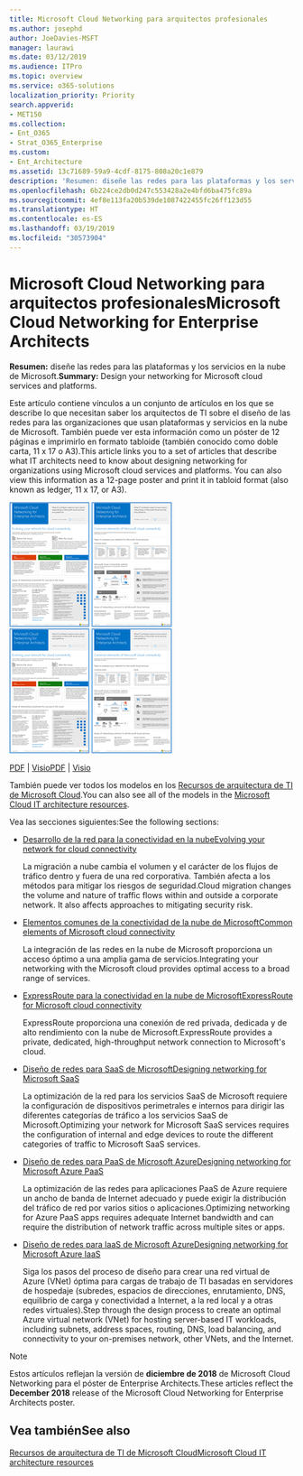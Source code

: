 ```yaml
---
title: Microsoft Cloud Networking para arquitectos profesionales
ms.author: josephd
author: JoeDavies-MSFT
manager: laurawi
ms.date: 03/12/2019
ms.audience: ITPro
ms.topic: overview
ms.service: o365-solutions
localization_priority: Priority
search.appverid:
- MET150
ms.collection:
- Ent_O365
- Strat_O365_Enterprise
ms.custom:
- Ent_Architecture
ms.assetid: 13c71689-59a9-4cdf-8175-808a20c1e879
description: 'Resumen: diseñe las redes para las plataformas y los servicios en la nube de Microsoft.'
ms.openlocfilehash: 6b224ce2db0d247c553428a2e4bfd6ba475fc89a
ms.sourcegitcommit: 4ef8e113fa20b539de1087422455fc26ff123d55
ms.translationtype: HT
ms.contentlocale: es-ES
ms.lasthandoff: 03/19/2019
ms.locfileid: "30573904"
---
```

# <a name="microsoft-cloud-networking-for-enterprise-architects"></a><span data-ttu-id="a6870-103">Microsoft Cloud Networking para arquitectos profesionales</span><span class="sxs-lookup"><span data-stu-id="a6870-103">Microsoft Cloud Networking for Enterprise Architects</span></span>

 <span data-ttu-id="a6870-104">**Resumen:** diseñe las redes para las plataformas y los servicios en la nube de Microsoft.</span><span class="sxs-lookup"><span data-stu-id="a6870-104">**Summary:** Design your networking for Microsoft cloud services and platforms.</span></span>
  
<span data-ttu-id="a6870-p101">Este artículo contiene vínculos a un conjunto de artículos en los que se describe lo que necesitan saber los arquitectos de TI sobre el diseño de las redes para las organizaciones que usan plataformas y servicios en la nube de Microsoft. También puede ver esta información como un póster de 12 páginas e imprimirlo en formato tabloide (también conocido como doble carta, 11 x 17 o A3).</span><span class="sxs-lookup"><span data-stu-id="a6870-p101">This article links you to a set of articles that describe what IT architects need to know about designing networking for organizations using Microsoft cloud services and platforms. You can also view this information as a 12-page poster and print it in tabloid format (also known as ledger, 11 x 17, or A3).</span></span>
  
<span data-ttu-id="a6870-107">[![Imagen en miniatura del modelo de redes de Microsoft Cloud](media/95e8ab6a-b4d0-4836-acc1-b0b77ebf46e6.png)  
](https://go.microsoft.com/fwlink/p/?linkid=842073)</span><span class="sxs-lookup"><span data-stu-id="a6870-107">[![Thumb image for Microsoft cloud networking model](media/95e8ab6a-b4d0-4836-acc1-b0b77ebf46e6.png)  
](https://go.microsoft.com/fwlink/p/?linkid=842073)</span></span>
  
<span data-ttu-id="a6870-108">[PDF](https://go.microsoft.com/fwlink/p/?linkid=842073) | [Visio](https://go.microsoft.com/fwlink/p/?linkid=842074)</span><span class="sxs-lookup"><span data-stu-id="a6870-108">[PDF](https://go.microsoft.com/fwlink/p/?linkid=842073) | [Visio](https://go.microsoft.com/fwlink/p/?linkid=842074)</span></span>
  
<span data-ttu-id="a6870-109">También puede ver todos los modelos en los [Recursos de arquitectura de TI de Microsoft Cloud](microsoft-cloud-it-architecture-resources.md).</span><span class="sxs-lookup"><span data-stu-id="a6870-109">You can also see all of the models in the [Microsoft Cloud IT architecture resources](microsoft-cloud-it-architecture-resources.md).</span></span>
  
<span data-ttu-id="a6870-110">Vea las secciones siguientes:</span><span class="sxs-lookup"><span data-stu-id="a6870-110">See the following sections:</span></span>
  
- [<span data-ttu-id="a6870-111">Desarrollo de la red para la conectividad en la nube</span><span class="sxs-lookup"><span data-stu-id="a6870-111">Evolving your network for cloud connectivity</span></span>](evolving-your-network-for-cloud-connectivity.md)
    
    <span data-ttu-id="a6870-p102">La migración a nube cambia el volumen y el carácter de los flujos de tráfico dentro y fuera de una red corporativa. También afecta a los métodos para mitigar los riesgos de seguridad.</span><span class="sxs-lookup"><span data-stu-id="a6870-p102">Cloud migration changes the volume and nature of traffic flows within and outside a corporate network. It also affects approaches to mitigating security risk.</span></span>
    
- [<span data-ttu-id="a6870-114">Elementos comunes de la conectividad de la nube de Microsoft</span><span class="sxs-lookup"><span data-stu-id="a6870-114">Common elements of Microsoft cloud connectivity</span></span>](common-elements-of-microsoft-cloud-connectivity.md)
    
    <span data-ttu-id="a6870-115">La integración de las redes en la nube de Microsoft proporciona un acceso óptimo a una amplia gama de servicios.</span><span class="sxs-lookup"><span data-stu-id="a6870-115">Integrating your networking with the Microsoft cloud provides optimal access to a broad range of services.</span></span>
    
- [<span data-ttu-id="a6870-116">ExpressRoute para la conectividad en la nube de Microsoft</span><span class="sxs-lookup"><span data-stu-id="a6870-116">ExpressRoute for Microsoft cloud connectivity</span></span>](expressroute-for-microsoft-cloud-connectivity.md)
    
    <span data-ttu-id="a6870-117">ExpressRoute proporciona una conexión de red privada, dedicada y de alto rendimiento con la nube de Microsoft.</span><span class="sxs-lookup"><span data-stu-id="a6870-117">ExpressRoute provides a private, dedicated, high-throughput network connection to Microsoft's cloud.</span></span>
    
- [<span data-ttu-id="a6870-118">Diseño de redes para SaaS de Microsoft</span><span class="sxs-lookup"><span data-stu-id="a6870-118">Designing networking for Microsoft SaaS</span></span>](designing-networking-for-microsoft-saas.md)
    
    <span data-ttu-id="a6870-119">La optimización de la red para los servicios SaaS de Microsoft requiere la configuración de dispositivos perimetrales e internos para dirigir las diferentes categorías de tráfico a los servicios SaaS de Microsoft.</span><span class="sxs-lookup"><span data-stu-id="a6870-119">Optimizing your network for Microsoft SaaS services requires the configuration of internal and edge devices to route the different categories of traffic to Microsoft SaaS services.</span></span>
    
- [<span data-ttu-id="a6870-120">Diseño de redes para PaaS de Microsoft Azure</span><span class="sxs-lookup"><span data-stu-id="a6870-120">Designing networking for Microsoft Azure PaaS</span></span>](designing-networking-for-microsoft-azure-paas.md)
    
    <span data-ttu-id="a6870-121">La optimización de las redes para aplicaciones PaaS de Azure requiere un ancho de banda de Internet adecuado y puede exigir la distribución del tráfico de red por varios sitios o aplicaciones.</span><span class="sxs-lookup"><span data-stu-id="a6870-121">Optimizing networking for Azure PaaS apps requires adequate Internet bandwidth and can require the distribution of network traffic across multiple sites or apps.</span></span>
    
- [<span data-ttu-id="a6870-122">Diseño de redes para IaaS de Microsoft Azure</span><span class="sxs-lookup"><span data-stu-id="a6870-122">Designing networking for Microsoft Azure IaaS</span></span>](designing-networking-for-microsoft-azure-iaas.md)
    
    <span data-ttu-id="a6870-123">Siga los pasos del proceso de diseño para crear una red virtual de Azure (VNet) óptima para cargas de trabajo de TI basadas en servidores de hospedaje (subredes, espacios de direcciones, enrutamiento, DNS, equilibrio de carga y conectividad a Internet, a la red local y a otras redes virtuales).</span><span class="sxs-lookup"><span data-stu-id="a6870-123">Step through the design process to create an optimal Azure virtual network (VNet) for hosting server-based IT workloads, including subnets, address spaces, routing, DNS, load balancing, and connectivity to your on-premises network, other VNets, and the Internet.</span></span>
    
> [!NOTE]
> <span data-ttu-id="a6870-124">Estos artículos reflejan la versión de **diciembre de 2018** de Microsoft Cloud Networking para el póster de Enterprise Architects.</span><span class="sxs-lookup"><span data-stu-id="a6870-124">These articles reflect the **December 2018** release of the Microsoft Cloud Networking for Enterprise Architects poster.</span></span>
  
## <a name="see-also"></a><span data-ttu-id="a6870-125">Vea también</span><span class="sxs-lookup"><span data-stu-id="a6870-125">See also</span></span>

[<span data-ttu-id="a6870-126">Recursos de arquitectura de TI de Microsoft Cloud</span><span class="sxs-lookup"><span data-stu-id="a6870-126">Microsoft Cloud IT architecture resources</span></span>](microsoft-cloud-it-architecture-resources.md)


